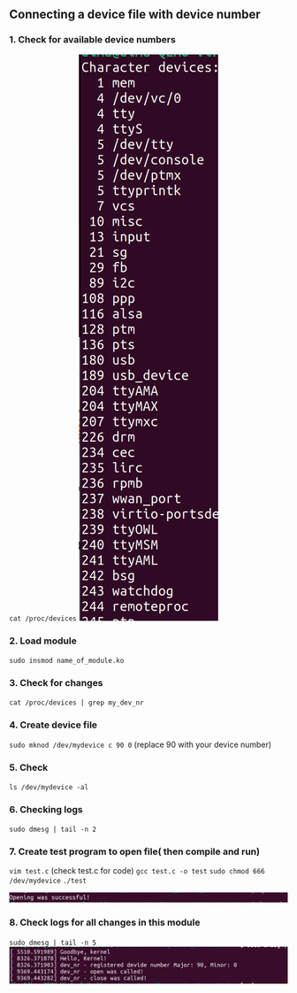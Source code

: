 ## Connecting a device file with device number

### 1. Check for available device numbers
`cat /proc/devices`
![numbers](../Images/deviceNumbers.png)

### 2. Load module
`sudo insmod name_of_module.ko`

### 3. Check for changes
`cat /proc/devices | grep my_dev_nr`

### 4. Create device file
`sudo mknod /dev/mydevice c 90 0` (replace 90 with your device number)

### 5. Check
`ls /dev/mydevice -al`

### 6. Checking logs
`sudo dmesg | tail -n 2`

### 7. Create test program to open file( then compile and run)
`vim test.c` (check test.c for code)
`gcc test.c -o test`
`sudo chmod 666 /dev/mydevice`
`./test`

![success](../Images/success.png)

### 8. Check logs for all changes in this module
`sudo dmesg | tail -n 5`
![final](../Images/logs2.png)
